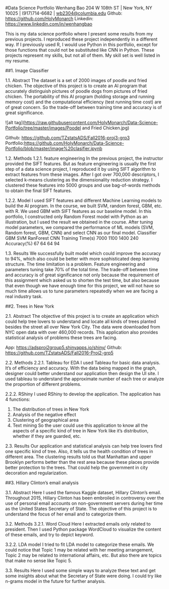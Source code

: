 #Data Science Portfolio
Wenhang Bao
204 W 108th ST | New York, NY 10025 | (917)714-6682 | wb2304@columbia.edu
Github: https://github.com/HolyMonarch  Linkedin: https://www.linkedin.com/in/wenhangbao

This is my data science portfolio where I present some results from my previous projects. I reproduced these project independently in a different way. If I previously used R, I would use Python in this portfolio, except for those functions that could not be substituted like CNN in Python. 
These projects represent my skills, but not all of them. My skill set is well listed in my resume. 

##1.	Image Classifier

1.1.	Abstract
The dataset is a set of 2000 images of poodle and fried chicken. The objective of this project is to create an AI program that accurately distinguish pictures of poodle dogs from pictures of fried chicken. The portability of this AI program (holding storage and running memory cost) and the computational efficiency (test running time cost) are of great concern. So the trade-off between training time and accuracy is of great significance. 

![alt tag](https://raw.githubusercontent.com/HolyMonarch/Data-Science-Portfolio/tree/master/images/Poodel and Fried Chicken.jpg)

Github: https://github.com/TZstatsADS/Fall2016-proj3-grp3
Portfolio:https://github.com/HolyMonarch/Data-Science-Portfolio/blob/master/image%20clasifier.ipynb

1.2.	Methods
1.2.1.	feature engineering
In the previous project, the instructor provided the SIFT features. But as feature engineering is usually the first step of a data science project, I reproduced it by using SIFT algorithm to extract features from these images. After I got over 700,000 descriptors, I selected k-means clustering as the dimensionality reduction strategy. I clustered these features into 5000 groups and use bag-of-words methods to obtain the final SIFT features. 


1.2.2.	Model
I used SIFT features and different Machine Learning models to build the AI program. In the course, we built SVM, random forest, GBM, etc. with R. We used GBM with SIFT features as our baseline model. 
In this portfolio, I constructed only Random Forest model with Python as an illustration, but I used the result we obtained in the course.
After tuning model parameters, we compared the performance of ML models (SVM, Random forest, GBM, CNN) and select CNN as our final model. 
Classifier
GBM
SVM
RanForest
CNN
Training Time(s)
7000
1100
1400
240
Accuracy(%)
67
64
64
94


1.3.	Results
We successfully built model which could improve the accuracy to 94%, which also could be better with more sophisticated deep learning structure. The time limitation is a problem. Feature engineering and parameters tuning take 70% of the total time. The trade-off between time and accuracy is of great significance not only because the requirement of this assignment which asked us to shorten the test time, but also because that even though we have enough time for this project, we will not have so much time allows us to tune parameters repeatedly when we are facing a real industry task. 


##2.	Trees in New York

2.1.	Abstract
The objective of this project is to create an application which could help tree lovers to understand and locate all kinds of trees planted besides the street all over New York City. The data were downloaded from NYC open data with over 460,000 records. This application also provides statistical analysis of problems these trees are facing. 

App: https://adsproj2group5.shinyapps.io/shiny/
Github: https://github.com/TZstatsADS/Fall2016-Proj2-grp5


2.2.	Methods
2.2.1.	Tableau for EDA
I used Tableau for basic data analysis. It’s of efficiency and accuracy. With the data being mapped in the graph, designer could better understand our application then design the UI site. I used tableau to understand the approximate number of each tree or analyze the proportion of different problems. 


2.2.2.	RShiny 
I used RShiny to develop the application. The application has 4 functions:
1.	The distribution of trees in New York
2.	Analysis of the negative effect
3.	Clustering of geographical area
4.	Text mining 
So the user could use this application to know all the aspects of a specific kind of tree in New York like it’s distribution, whether if they are guarded, etc. 


2.3.	Results
Our application and statistical analysis can help tree lovers find one specific kind of tree. Also, it tells us the health condition of trees in different area. The clustering results told us that Manhattan and upper Brooklyn performs better than the rest area because these places provide better protection to the trees. That could help the government in city decoration and regularization. 

##3.	Hillary Clinton’s email analysis

3.1.	Abstract
Here I used the famous Kaggle dataset, Hillary Clinton’s email. Throughout 2015, Hillary Clinton has been embroiled in controversy over the use of personal email accounts on non-government servers during her time as the United States Secretary of State. The objective of this project is to understand the focus of her email and to categorize them. 



3.2.	Methods
3.2.1.	Word Cloud
Here I extracted emails only related to president. Then I used Python package WordCloud to visualize the content of these emails, and try to depict keyword. 

3.2.2.	LDA model
I tried to fit LDA model to categorize these emails. We could notice that Topic 1 may be related with her meeting arrangement, Topic 2 may be related to international affairs, etc. 
But also there are topics that make no sense like Topic 5. 



3.3.	Results
Here I used some simple ways to analyze these text and get some insights about what the Secretary of State were doing. I could try like n-grams model in the future for further analysis. 
